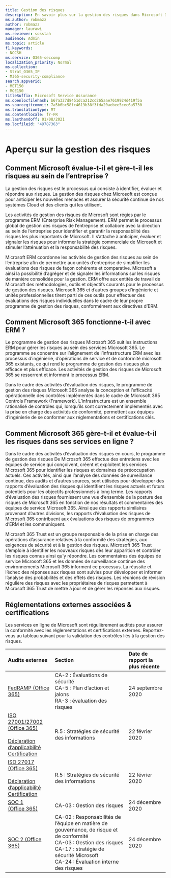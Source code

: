 ```yaml
---
title: Gestion des risques
description: En savoir plus sur la gestion des risques dans Microsoft 365
ms.author: robmazz
author: robmazz
manager: laurawi
ms.reviewer: sosstah
audience: Admin
ms.topic: article
f1.keywords:
- NOCSH
ms.service: O365-seccomp
localization_priority: Normal
ms.collection:
- Strat_O365_IP
- M365-security-compliance
search.appverid:
- MET150
- MOE150
titleSuffix: Microsoft Service Assurance
ms.openlocfilehash: b67a327d8451dca212cd265aae7619924d419f5a
ms.sourcegitcommit: 7a5b6bc58fc4613b38f3fda20aebee5cec6a5730
ms.translationtype: MT
ms.contentlocale: fr-FR
ms.lasthandoff: 01/08/2021
ms.locfileid: "49787363"
---
```

# <a name="risk-management-overview"></a>Aperçu sur la gestion des risques

## <a name="how-does-microsoft-assess-and-manage-risk-across-the-enterprise"></a>Comment Microsoft évalue-t-il et gère-t-il les risques au sein de l’entreprise ?

La gestion des risques est le processus qui consiste à identifier, évaluer et répondre aux risques. La gestion des risques chez Microsoft est conçue pour anticiper les nouvelles menaces et assurer la sécurité continue de nos systèmes Cloud et des clients qui les utilisent.

Les activités de gestion des risques de Microsoft sont régies par le programme ERM (Enterprise Risk Management). ERM permet le processus global de gestion des risques de l’entreprise et collabore avec la direction au sein de l’entreprise pour identifier et garantir la responsabilité des risques les plus importants de Microsoft. Il s’attache à anticiper, évaluer et signaler les risques pour informer la stratégie commerciale de Microsoft et stimuler l’atténuation et la responsabilité des risques.

Microsoft ERM coordonne les activités de gestion des risques au sein de l’entreprise afin de permettre aux unités d’entreprise de simplifier les évaluations des risques de façon cohérente et comparative. Microsoft a ainsi la possibilité d’agréger et de signaler les informations sur les risques de manière consolidée pour la gestion. ERM offre aux entités de travail de Microsoft des méthodologies, outils et objectifs courants pour le processus de gestion des risques. Microsoft 365 et d’autres groupes d’ingénierie et unités professionnelles tirent parti de ces outils pour effectuer des évaluations des risques individuelles dans le cadre de leur propre programme de gestion des risques, conformément aux directives d’ERM.

## <a name="how-does-microsoft-365-work-with-erm"></a>Comment Microsoft 365 fonctionne-t-il avec ERM ?

Le programme de gestion des risques Microsoft 365 suit les instructions ERM pour gérer les risques au sein des services Microsoft 365. Le programme se concentre sur l’alignement de l’infrastructure ERM avec les processus d’ingénierie, d’opérations de service et de conformité microsoft 365 existants, ce qui rend le programme de gestion des risques plus efficace et plus efficace. Les activités de gestion des risques de Microsoft 365 se resserrent et informent le processus ERM.

Dans le cadre des activités d’évaluation des risques, le programme de gestion des risques Microsoft 365 analyse la conception et l’efficacité opérationnelle des contrôles implémentés dans le cadre de Microsoft 365 Controls Framework (Framework). L’infrastructure est un ensemble rationalisé de contrôles qui, lorsqu’ils sont correctement implémentés avec la prise en charge des activités de conformité, permettent aux équipes d’ingénierie de se conformer aux réglementations et certifications clés.

## <a name="how-does-microsoft-365-manage-and-assess-risk-in-its-online-services"></a>Comment Microsoft 365 gère-t-il et évalue-t-il les risques dans ses services en ligne ?

Dans le cadre des activités d’évaluation des risques en cours, le programme de gestion des risques De Microsoft 365 effectue des entretiens avec les équipes de service qui conçoivent, créent et exploitent les services Microsoft 365 pour identifier les risques et domaines de préoccupation actuels. Ces activités, ainsi que l’analyse des données de surveillance continue, des audits et d’autres sources, sont utilisées pour développer des rapports d’évaluation des risques qui identifient les risques actuels et futurs potentiels pour les objectifs professionnels à long terme. Les rapports d’évaluation des risques fournissent une vue d’ensemble de la posture des risques de Microsoft 365 en fonction de nos résultats et commentaires des équipes de service Microsoft 365. Ainsi que des rapports similaires provenant d’autres divisions, les rapports d’évaluation des risques de Microsoft 365 contribuent aux évaluations des risques de programmes d’ERM et les communiquent.

Microsoft 365 Trust est un groupe responsable de la prise en charge des opérations d’assurance relatives à la conformité des stratégies, aux exigences de sécurité et à la gestion des risques. Microsoft 365 Trust s’emploie à identifier les nouveaux risques dès leur apparition et contrôler les risques connus ainsi qu’y répondre. Les commentaires des équipes de service Microsoft 365 et les données de surveillance continue des environnements Microsoft 365 informent ce processus. La réussite et l’échec des réponses aux risques sont suivies pour développer et informer l’analyse des probabilités et des effets des risques. Les réunions de révision régulière des risques avec les propriétaires de risques permettent à Microsoft 365 Trust de mettre à jour et de gérer les réponses aux risques.

## <a name="related-external-regulations--certifications"></a>Réglementations externes associées & certifications

Les services en ligne de Microsoft sont régulièrement audités pour assurer la conformité avec les réglementations et certifications externes. Reportez-vous au tableau suivant pour la validation des contrôles liés à la gestion des risques.

| **Audits externes** | **Section** | **Date de rapport la plus récente** |
|:--------------------|:------------|:-----------------------|
| [FedRAMP (Office 365)](https://compliance.microsoft.com/compliancemanager) | CA-2 : Évaluations de sécurité <br> CA-5 : Plan d’action et jalons <br> RA-3 : évaluation des risques | 24 septembre 2020 |
| [ISO 27001/27002 (Office 365)](https://servicetrust.microsoft.com/ViewPage/MSComplianceGuideV3?command=Download&downloadType=Document&downloadId=d7864d4f-e053-4cc4-a964-fa526d07c3be&tab=7027ead0-3d6b-11e9-b9e1-290b1eb4cdeb&docTab=7027ead0-3d6b-11e9-b9e1-290b1eb4cdeb_ISO_Reports) <br><br> [Déclaration d’applicabilité](https://servicetrust.microsoft.com/ViewPage/MSComplianceGuide?command=Download&downloadType=Document&downloadId=8ee1e46b-2ada-4e7b-bb7d-4c55a8cb6fcd&docTab=4ce99610-c9c0-11e7-8c2c-f908a777fa4d_ISO_Reports) <br> [Certification](https://servicetrust.microsoft.com/ViewPage/MSComplianceGuideV3?command=Download&downloadType=Document&downloadId=1e84a14a-2468-45ac-9412-5e53250d57ec&tab=7027ead0-3d6b-11e9-b9e1-290b1eb4cdeb&docTab=7027ead0-3d6b-11e9-b9e1-290b1eb4cdeb_ISO_Reports) | R.5 : Stratégies de sécurité des informations | 22 février 2020 |
| [ISO 27017 (Office 365)](https://servicetrust.microsoft.com/ViewPage/MSComplianceGuideV3?command=Download&downloadType=Document&downloadId=d7864d4f-e053-4cc4-a964-fa526d07c3be&tab=7027ead0-3d6b-11e9-b9e1-290b1eb4cdeb&docTab=7027ead0-3d6b-11e9-b9e1-290b1eb4cdeb_ISO_Reports) <br><br> [Déclaration d’applicabilité](https://servicetrust.microsoft.com/ViewPage/MSComplianceGuide?command=Download&downloadType=Document&downloadId=8ee1e46b-2ada-4e7b-bb7d-4c55a8cb6fcd&docTab=4ce99610-c9c0-11e7-8c2c-f908a777fa4d_ISO_Reports) <br> [Certification](https://servicetrust.microsoft.com/ViewPage/MSComplianceGuideV3?command=Download&downloadType=Document&downloadId=70de0999-5451-43a3-9ef4-761e8fbfb1a3&tab=7027ead0-3d6b-11e9-b9e1-290b1eb4cdeb&docTab=7027ead0-3d6b-11e9-b9e1-290b1eb4cdeb_ISO_Reports) | R.5 : Stratégies de sécurité des informations | 22 février 2020 |
| [SOC 1 (Office 365)](https://servicetrust.microsoft.com/ViewPage/MSComplianceGuideV3?command=Download&downloadType=Document&downloadId=90df3f9c-3aaf-4dbf-99d0-ca9f2991721b&tab=7027ead0-3d6b-11e9-b9e1-290b1eb4cdeb&docTab=7027ead0-3d6b-11e9-b9e1-290b1eb4cdeb_SOC_%2F_SSAE_16_Reports) | CA-03 : Gestion des risques | 24 décembre 2020 |
| [SOC 2 (Office 365)](https://servicetrust.microsoft.com/ViewPage/MSComplianceGuideV3?command=Download&downloadType=Document&downloadId=a73c1738-7892-42b7-acd3-87b6371c53f6&tab=7027ead0-3d6b-11e9-b9e1-290b1eb4cdeb&docTab=7027ead0-3d6b-11e9-b9e1-290b1eb4cdeb_SOC_%2F_SSAE_16_Reports) | CA-02 : Responsabilités de l’équipe en matière de gouvernance, de risque et de conformité <br> CA-03 : Gestion des risques <br> CA-17 : stratégie de sécurité Microsoft <br> CA-24 : Évaluation interne des risques | 24 décembre 2020 |
